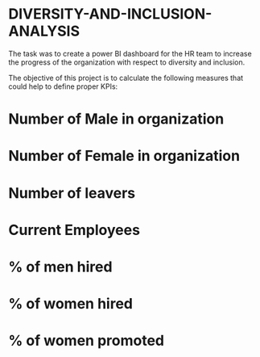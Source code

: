 # DIVERSITY-AND-INCLUSION-ANALYSIS

The task was to create a power BI dashboard for the HR team to increase the progress of the organization with respect to diversity and inclusion.

The objective of this project is to calculate the following measures that could help to define proper KPIs:

# Number of Male in organization
# Number of Female in organization
# Number of leavers
# Current Employees
# % of men hired
# % of women hired
# % of women promoted
